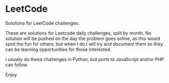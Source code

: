# LeetCode

Solutions for LeetCode challenges.

These are solutions for Leetcode daily challenges, split by month. No solution will be pushed on the day the problem goes online, as this would spoil the fun for others, but when I do I will try and document them so they can be learning opportunities for those interested.

I usually do these challenges in Python, but ports to JavaScript and/or PHP can follow.

Enjoy
